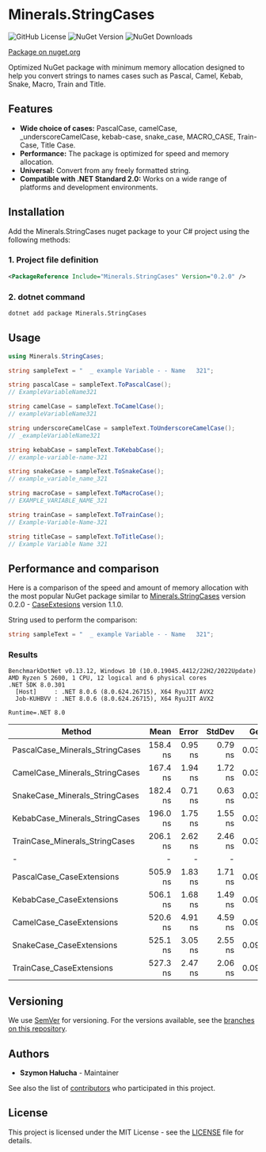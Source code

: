 # Minerals.StringCases

![GitHub License](https://img.shields.io/github/license/SzymonHalucha/Minerals.StringCases?style=for-the-badge)
![NuGet Version](https://img.shields.io/nuget/v/Minerals.StringCases?style=for-the-badge)
![NuGet Downloads](https://img.shields.io/nuget/dt/Minerals.StringCases?style=for-the-badge)

[Package on nuget.org](https://www.nuget.org/packages/Minerals.StringCases/)

Optimized NuGet package with minimum memory allocation designed to help you convert strings to names cases such as Pascal, Camel, Kebab, Snake, Macro, Train and Title.

## Features

- **Wide choice of cases:** PascalCase, camelCase, _underscoreCamelCase, kebab-case, snake_case, MACRO_CASE, Train-Case, Title Case.
- **Performance:** The package is optimized for speed and memory allocation.
- **Universal:** Convert from any freely formatted string.
- **Compatible with .NET Standard 2.0:** Works on a wide range of platforms and development environments.

## Installation

Add the Minerals.StringCases nuget package to your C# project using the following methods:

### 1. Project file definition

```xml
<PackageReference Include="Minerals.StringCases" Version="0.2.0" />
```

### 2. dotnet command

```bat
dotnet add package Minerals.StringCases
```

## Usage

```csharp
using Minerals.StringCases;

string sampleText = "  _ example Variable - - Name   321";

string pascalCase = sampleText.ToPascalCase();
// ExampleVariableName321

string camelCase = sampleText.ToCamelCase();
// exampleVariableName321

string underscoreCamelCase = sampleText.ToUnderscoreCamelCase();
// _exampleVariableName321

string kebabCase = sampleText.ToKebabCase();
// example-variable-name-321

string snakeCase = sampleText.ToSnakeCase();
// example_variable_name_321

string macroCase = sampleText.ToMacroCase();
// EXAMPLE_VARIABLE_NAME_321

string trainCase = sampleText.ToTrainCase();
// Example-Variable-Name-321

string titleCase = sampleText.ToTitleCase();
// Example Variable Name 321
```

## Performance and comparison

Here is a comparison of the speed and amount of memory allocation with the most popular NuGet package similar to [Minerals.StringCases](https://www.nuget.org/packages/Minerals.StringCases/) version 0.2.0 - [CaseExtesions](https://www.nuget.org/packages/CaseExtensions/) version 1.1.0.

String used to perform the comparison:

```csharp
string sampleText = "  _ example Variable - - Name   321";
```

### Results

```log
BenchmarkDotNet v0.13.12, Windows 10 (10.0.19045.4412/22H2/2022Update)
AMD Ryzen 5 2600, 1 CPU, 12 logical and 6 physical cores
.NET SDK 8.0.301
  [Host]     : .NET 8.0.6 (8.0.624.26715), X64 RyuJIT AVX2
  Job-KUHBVV : .NET 8.0.6 (8.0.624.26715), X64 RyuJIT AVX2

Runtime=.NET 8.0  
```

| Method                          | Mean     | Error   | StdDev  | Gen0   | Allocated |
|---------------------------------|---------:|--------:|--------:|-------:|----------:|
| PascalCase_Minerals_StringCases | 158.4 ns | 0.95 ns | 0.79 ns | 0.0343 | 144 B     |
| CamelCase_Minerals_StringCases  | 167.4 ns | 1.94 ns | 1.72 ns | 0.0343 | 144 B     |
| SnakeCase_Minerals_StringCases  | 182.4 ns | 0.71 ns | 0.63 ns | 0.0362 | 152 B     |
| KebabCase_Minerals_StringCases  | 196.0 ns | 1.75 ns | 1.55 ns | 0.0362 | 152 B     |
| TrainCase_Minerals_StringCases  | 206.1 ns | 2.62 ns | 2.46 ns | 0.0362 | 152 B     |
| -                               | -        | -       | -       | -      | -         |
| PascalCase_CaseExtensions       | 505.9 ns | 1.83 ns | 1.71 ns | 0.0973 | 408 B     |
| KebabCase_CaseExtensions        | 506.1 ns | 1.68 ns | 1.49 ns | 0.0992 | 416 B     |
| CamelCase_CaseExtensions        | 520.6 ns | 4.91 ns | 4.59 ns | 0.0973 | 408 B     |
| SnakeCase_CaseExtensions        | 525.1 ns | 3.05 ns | 2.55 ns | 0.0992 | 416 B     |
| TrainCase_CaseExtensions        | 527.3 ns | 2.47 ns | 2.06 ns | 0.0992 | 416 B     |

## Versioning

We use [SemVer](http://semver.org/) for versioning. For the versions available, see the [branches on this repository](https://github.com/SzymonHalucha/Minerals.StringCases/branches).

## Authors

- **Szymon Hałucha** - Maintainer

See also the list of [contributors](https://github.com/SzymonHalucha/Minerals.StringCases/contributors) who participated in this project.

## License

This project is licensed under the MIT License - see the [LICENSE](./LICENSE) file for details.
